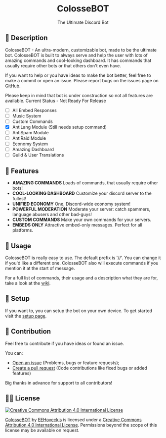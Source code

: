 <h1 align="center">ColosseBOT</h1>
<p align="center">The Ultimate Discord Bot</p>

## 📝 Description
ColosseBOT - An ultra-modern, customizable bot, made to be the ultimate bot.
ColosseBOT is built to always serve and help the user with lots of amazing commands and cool-looking dashboard. It has commands that usually require other bots or that others don't even have.

If you want to help or you have ideas to make the bot better, feel free to make a commit or open an issue.
Please report bugs on the issues page on GitHub.

Please keep in mind that bot is under construction so not all features are available.
Current Status - Not Ready For Release
- [ ] All Embed Responses
- [ ] Music System
- [ ] Custom Commands
- [x] AntiLang Module (Still needs setup command)
- [ ] AntiSpam Module
- [ ] AntiRaid Module
- [ ] Economy System
- [ ] Amazing Dashboard
- [ ] Guild & User Translations

## 📄 Features
- **AMAZING COMMANDS** Loads of commands, that usually require other bots!
- **COOL-LOOKING DASHBOARD** Customize your discord server to the fullest!
- **UNIFIED ECONOMY** One, Discord-wide economy system!
- **POWERFUL MODERATION** Moderate your server: catch spammers, language abusers and other bad-guys!
- **CUSTOM COMMANDS** Make your own commands for your servers.
- **EMBEDS ONLY** Attractive embed-only messages. Perfect for all platforms.

## 📕 Usage
ColosseBOT is really easy to use. The default prefix is '//'. You can change it if you'd like a different one.
ColosseBOT also will execute commands if you mention it at the start of message.

For a full list of commands, their usage and a description what they are for, take a look at the [wiki](https://colossebot.app/commands).

## 🔧 Setup
If you want to, you can setup the bot on your own device. To get started visit the [setup page](https://colossebot.app/setup).

## 👷‍ Contribution
Feel free to contribute if you have ideas or found an issue.

You can:
- [Open an issue](https://github.com/EEHoveckis/ColosseBOT/issues) (Problems, bugs or feature requests);
- [Create a pull request](https://github.com/EEHoveckis/ColosseBOT/pulls) (Code contributions like fixed bugs or added features)

Big thanks in advance for support to all contributors!

## 👨‍⚖️ License
[![Creative Commons Attribution 4.0 International License](https://i.creativecommons.org/l/by/4.0/88x31.png)](https://creativecommons.org/licenses/by/4.0/)

[ColosseBOT](https://github.com/EEHoveckis/ColosseBOT) by [EEHoveckis](https://github.com/EEHoveckis) is licensed under a [Creative Commons Attribution 4.0 International License](https://creativecommons.org/licenses/by/4.0/). Permissions beyond the scope of this license may be available on request.
